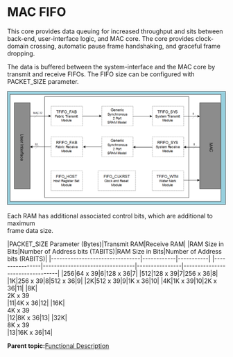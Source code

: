 # MAC FIFO

This core provides data queuing for increased throughput and sits between back-end, user-interface logic, and MAC core. The core provides clock-domain crossing, automatic pause frame handshaking, and graceful frame dropping.

The data is buffered between the system-interface and the MAC core by transmit and receive FIFOs. The FIFO size can be configured with PACKET\_SIZE parameter.

![](GUID-F2197094-A8C7-487E-908E-5FB4AD7CD90E-low.png "MAC-FIFO Functional Block Diagram")

Each RAM has additional associated control bits, which are additional to maximum<br /> frame data size.

|PACKET\_SIZE Parameter \(Bytes\)|Transmit RAM|Receive RAM|
|RAM Size in Bits|Number of Address bits \(TABITS\)|RAM Size in Bits|Number of Address bits \(RABITS\)|
|--------------------------------|------------|-----------|
|----------------|---------------------------------|----------------|---------------------------------|
|256|64 x 39|6|128 x 36|7|
|512|128 x 39|7|256 x 36|8|
|1K|256 x 39|8|512 x 36|9|
|2K|512 x 39|9|1K x 36|10|
|4K|1K x 39|10|2K x 36|11|
|8K|<br /> 2K x 39<br />|11|4K x 36|12|
|16K|<br /> 4K x 39<br />|12|8K x 36|13|
|32K|<br /> 8K x 39<br />|13|16K x 36|14|

**Parent topic:**[Functional Description](GUID-1DF3649A-D1B6-4032-BF77-E072F8D8F7FC.md)

